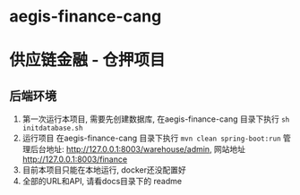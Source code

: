 # aegis-finance-cang
# 供应链金融 - 仓押项目

## 后端环境

1. 第一次运行本项目, 需要先创建数据库, 在aegis-finance-cang 目录下执行 ``` sh initdatabase.sh ```
2. 运行项目 在aegis-finance-cang 目录下执行 ``` mvn clean spring-boot:run ``` 管理后台地址: http://127.0.0.1:8003/warehouse/admin, 网站地址 http://127.0.0.1:8003/finance
3. 目前本项目只能在本地运行, docker还没配置好
4. 全部的URL和API, 请看docs目录下的 readme